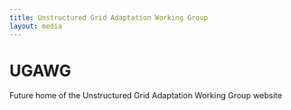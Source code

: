 ```yaml
---
title: Unstructured Grid Adaptation Working Group
layout: media
---
```


# UGAWG
Future home of the Unstructured Grid Adaptation Working Group website
